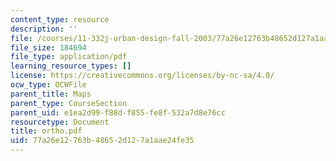 ```yaml
---
content_type: resource
description: ''
file: /courses/11-332j-urban-design-fall-2003/77a26e12763b48652d127a1aae24fe35_ortho.pdf
file_size: 184694
file_type: application/pdf
learning_resource_types: []
license: https://creativecommons.org/licenses/by-nc-sa/4.0/
ocw_type: OCWFile
parent_title: Maps
parent_type: CourseSection
parent_uid: e1ea2d99-f88d-f855-fe8f-532a7d8e76cc
resourcetype: Document
title: ortho.pdf
uid: 77a26e12-763b-4865-2d12-7a1aae24fe35
---
```

